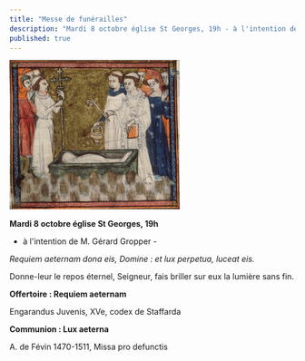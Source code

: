 ```yaml
---
title: "Messe de funérailles"
description: "Mardi 8 octobre église St Georges, 19h - à l'intention de M. Gérard Gropper - Requiem aeternam dona eis, Domine : et lux perpetua, luceat eis. Donne-leur le repos éternel, Seigneur, fais briller sur eux la lumière sans fin. Offertoire : Requiem aeternam..."
published: true
---
```



![](/images/2013-10-09-requiem.jpg)

**Mardi 8 octobre église St Georges, 19h**

- à l'intention de M. Gérard Gropper -

*Requiem aeternam dona eis, Domine : et lux perpetua, luceat eis.*

Donne-leur le repos éternel, Seigneur, fais briller sur eux la lumière sans fin.

**Offertoire : Requiem aeternam**

Engarandus Juvenis, XVe, codex de Staffarda

**Communion : Lux aeterna**

A. de Févin 1470-1511, Missa pro defunctis